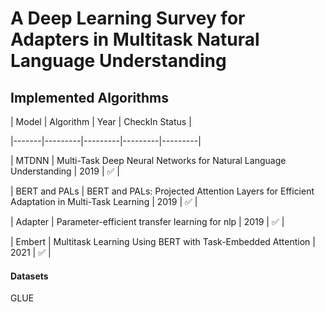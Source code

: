 # A Deep Learning Survey for Adapters in Multitask Natural Language Understanding


## Implemented Algorithms


| Model | Algorithm | Year | CheckIn Status | 

|-------|---------|---------|---------|---------|

|  MTDNN  | Multi-Task Deep Neural Networks for Natural Language Understanding | 2019 |   ✅   |

|  BERT and PALs  | BERT and PALs: Projected Attention Layers for Efficient Adaptation in Multi-Task Learning | 2019 |   ✅   |

|  Adapter  | Parameter-efficient transfer learning for nlp | 2019 |   ✅   |

|  Embert  | Multitask Learning Using BERT with Task-Embedded Attention | 2021 |   ✅   |

#### Datasets

GLUE